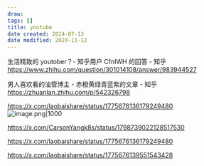 ```yaml
---
draw:
tags: []
title: youtube
date created: 2024-07-13
date modified: 2024-11-12
---
```


生活精致的 youtober？- 知乎用户 CfnIWH 的回答 - 知乎  
https://www.zhihu.com/question/301014108/answer/983944527

男人喜欢看的油管博主 - 赤橙黄绿青蓝紫的文章 - 知乎  
https://zhuanlan.zhihu.com/p/542326798

https://x.com/laobaishare/status/1775676136179249480  
![image.png|1000](https://imagehosting4picgo.oss-cn-beijing.aliyuncs.com/imagehosting/fix-dir%2Fpicgo%2Fpicgo-clipboard-images%2F2024%2F07%2F13%2F19-56-53-fff70724bfa2af4f50843d1d059a4162-20240713195652-28004b.png)

https://x.com/CarsonYangk8s/status/1798739022128517530

https://x.com/laobaishare/status/1775676136179249480

https://x.com/laobaishare/status/1775676139551543428
